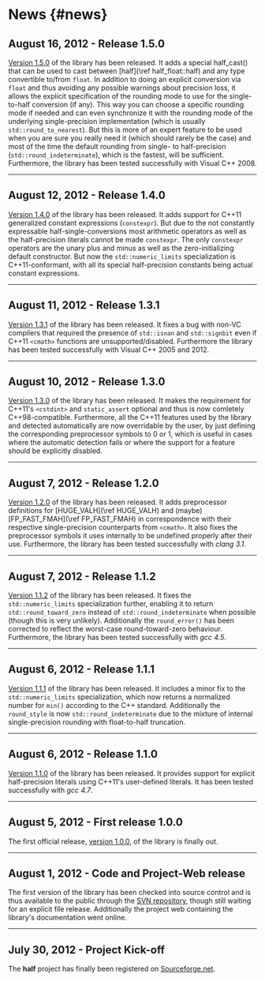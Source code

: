 News														{#news}
====

August 16, 2012 - Release 1.5.0
-------------------------------

[Version 1.5.0](http://sourceforge.net/projects/half/files/half/1.5.0) of the library has been released. It adds a special half_cast() that can be used to cast between [half](\ref half_float::half) and any type convertible to/from `float`. In addition to doing an explicit conversion via `float` and thus avoiding any possible warnings about precision loss, it allows the explicit specification of the rounding mode to use for the single-to-half conversion (if any). This way you can choose a specific rounding mode if needed and can even synchronize it with the rounding mode of the underlying single-precision implementation (which is usually `std::round_to_nearest`). But this is more of an expert feature to be used when you are sure you really need it (which should rarely be the case) and most of the time the default rounding from single- to half-precision (`std::round_indeterminate`), which is the fastest, will be sufficient. Furthermore, the library has been tested successfully with Visual C++ 2008.


-------------------------------
August 12, 2012 - Release 1.4.0
-------------------------------

[Version 1.4.0](http://sourceforge.net/projects/half/files/half/1.4.0) of the library has been released. It adds support for C++11 generalized constant expressions (`constexpr`). But due to the not constantly expressable half-single-conversions most arithmetic operators as well as the half-precision literals cannot be made `constexpr`. The only `constexpr` operators are the unary plus and minus as well as the zero-initializing default constructor. But now the `std::numeric_limits` specialization is C++11-conformant, with all its special half-precision constants being actual constant expressions.

-------------------------------
August 11, 2012 - Release 1.3.1
-------------------------------

[Version 1.3.1](http://sourceforge.net/projects/half/files/half/1.3.1) of the library has been released. It fixes a bug with non-VC compilers that required the presence of `std::isnan` and `std::signbit` even if C++11 `<cmath>` functions are unsupported/disabled. Furthermore the library has been tested successfully with Visual C++ 2005 and 2012.

-------------------------------
August 10, 2012 - Release 1.3.0
-------------------------------

[Version 1.3.0](http://sourceforge.net/projects/half/files/half/1.3.0) of the library has been released. It makes the requirement for C++11's `<cstdint>` and `static_assert` optional and thus is now comletely C++98-compatible. Furthermore, all the C++11 features used by the library and detected automatically are now overridable by the user, by just defining the corresponding preprocessor symbols to 0 or 1, which is useful in cases where the automatic detection fails or where the support for a feature should be explicitly disabled.

------------------------------
August 7, 2012 - Release 1.2.0
------------------------------

[Version 1.2.0](http://sourceforge.net/projects/half/files/half/1.2.0) of the library has been released. It adds preprocessor definitions for [HUGE_VALH](\ref HUGE_VALH) and (maybe) [FP_FAST_FMAH](\ref FP_FAST_FMAH) in correspondence with their respective single-precision counterparts from `<cmath>`. It also fixes the preprocessor symbols it uses internally to be undefined properly after their use. Furthermore, the library has been tested successfully with *clang 3.1*.

------------------------------
August 7, 2012 - Release 1.1.2
------------------------------

[Version 1.1.2](http://sourceforge.net/projects/half/files/half/1.1.2) of the library has been released. It fixes the `std::numeric_limits` specialization further, enabling it to return `std::round_toward_zero` instead of `std::round_indeterminate` when possible (though this is very unlikely). Additionally the `round_error()` has been corrected to reflect the worst-case round-toward-zero behaviour. Furthermore, the library has been tested successfully with *gcc 4.5*.

------------------------------
August 6, 2012 - Release 1.1.1
------------------------------

[Version 1.1.1](http://sourceforge.net/projects/half/files/half/1.1.1) of the library has been released. It includes a minor fix to the `std::numeric_limits` specialization, which now returns a normalized number for `min()` according to the C++ standard. Additionally the `round_style` is now `std::round_indeterminate` due to the mixture of internal single-precision rounding with float-to-half truncation.

------------------------------
August 6, 2012 - Release 1.1.0
------------------------------

[Version 1.1.0](http://sourceforge.net/projects/half/files/half/1.1.0) of the library has been released. It provides support for explicit half-precision literals using C++11's user-defined literals. It has been tested successfully with *gcc 4.7*.

------------------------------------
August 5, 2012 - First release 1.0.0
------------------------------------

The first official release, [version 1.0.0](http://sourceforge.net/projects/half/files/half/1.0.0), of the library is finally out.

---------------------------------------------
August 1, 2012 - Code and Project-Web release
---------------------------------------------

The first version of the library has been checked into source control and is thus available to the public through the [SVN repository](http://sourceforge.net/p/half/code/), though still waiting for an explicit file release. Additionally the project web containing the library's documentation went online.

--------------------------------
July 30, 2012 - Project Kick-off
--------------------------------

The **half** project has finally been registered on [Sourceforge.net](http://sourceforge.net/projects/half/).
